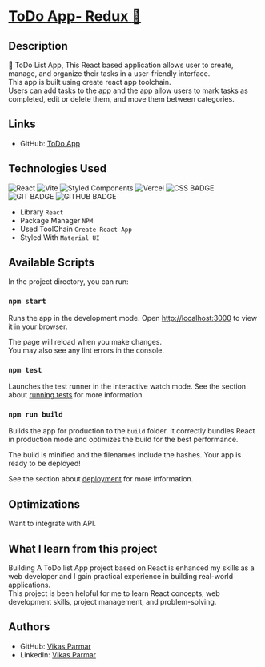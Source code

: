 # [ToDo App- Redux :ledger:](https://github.com/vikas-parmar/todo-redux/)

## Description
:pushpin: ToDo List App, This React based application allows user to create, manage, and organize their tasks in a user-friendly interface.\
This app is built using create react app toolchain.<br />
Users can add tasks to the app and the app allow users to mark tasks as completed, edit or delete them, and move them between categories.

## Links
- GitHub:  [ToDo App](https://github.com/vikas-parmar/todo-redux/)

## Technologies Used
![React](https://img.shields.io/badge/react-%2320232a.svg?style=for-the-badge&logo=react&logoColor=%2361DAFB)
![Vite](https://img.shields.io/badge/vite-%23646CFF.svg?style=for-the-badge&logo=vite&logoColor=white)
![Styled Components](https://img.shields.io/badge/styled--components-DB7093?style=for-the-badge&logo=styled-components&logoColor=white)
![Vercel](https://img.shields.io/badge/vercel-%23000000.svg?style=for-the-badge&logo=vercel&logoColor=white)
![CSS BADGE](https://img.shields.io/badge/CSS-239120?&style=for-the-badge&logo=css3&logoColor=white)
![GIT BADGE](https://img.shields.io/badge/GIT-E44C30?style=for-the-badge&logo=git&logoColor=white)
![GITHUB BADGE](https://img.shields.io/badge/GitHub-100000?style=for-the-badge&logo=github&logoColor=white)

* Library         `React`
* Package Manager `NPM`
* Used ToolChain  `Create React App`
* Styled With `Material UI`

## Available Scripts
In the project directory, you can run:

### `npm start`

Runs the app in the development mode.
Open [http://localhost:3000](http://localhost:3000) to view it in your browser.

The page will reload when you make changes.\
You may also see any lint errors in the console.

### `npm test`

Launches the test runner in the interactive watch mode.
See the section about [running tests](https://facebook.github.io/create-react-app/docs/running-tests) for more information.

### `npm run build`

Builds the app for production to the `build` folder.
It correctly bundles React in production mode and optimizes the build for the best performance.

The build is minified and the filenames include the hashes.
Your app is ready to be deployed!

See the section about [deployment](https://facebook.github.io/create-react-app/docs/deployment) for more information.

## Optimizations
Want to integrate with API.

## What I learn from this project
Building A ToDo list App project based on React is enhanced my skills as a web developer and  I gain practical experience in building real-world applications.\
This project is been helpful for me to learn React concepts, web development skills, project management, and problem-solving.

## Authors
- GitHub: [Vikas Parmar](https://github.com/vikas-parmar)
- LinkedIn: [Vikas Parmar](https://www.linkedin.com/in/vikas-parmar/)
